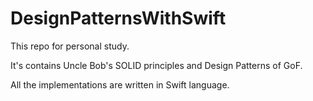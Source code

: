 # DesignPatternsWithSwift
This repo for personal study.

It's contains Uncle Bob's SOLID principles and Design Patterns of GoF.

All the implementations are written in Swift language.
